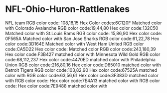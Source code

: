# NFL-Ohio-Huron-Rattlenakes
NFL team
RGB color code: 108,18,15
Hex Color codes:6C120F
Matched color with Colorado Avalanche
RGB color code:19,44,80
Hex color code:132C50
Matched color with St.Louis Rams
RGB color code: 15,86,90
Hex color code: 0F565A
Matched color with San Jose Sharks
RGB color code:61,22,78
Hex color code:3D164E
Matched color with West Ham United
RGB color code:CA5D22
Hex color code:
Matched color
RGB color code:243,180,39
Hex color code:F3B427
matched color with Minnesota Wild Gold
RGB color code:68,112,237
Hex color code:4470ED
matched color with Philadelphia Union
RGB color code:216,80,16
Hex color code:D85010
matched color with Detroit Tigers
RGB color code:103,82,90
Hex color code:67525A
matched color with
RGB color code:63,56,61
Hex color code:3F383D
matched color with
RGB color code:
Hex color code:7E4A13
matched color with
RGB color code:
Hex color code:7E9488
matched color with
